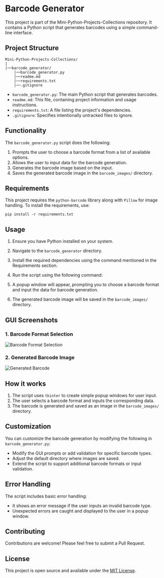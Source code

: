 # Barcode Generator

This project is part of the Mini-Python-Projects-Collections repository. It contains a Python script that generates barcodes using a simple command-line interface.

## Project Structure
``` 
Mini-Python-Projects-Collections/ 
| 
|──barcode_generator/ 
    |──barcode_generator.py 
    |──readme.md 
    |──requirements.txt 
    |──.gitignore
```

- `barcode_generator.py`: The main Python script that generates barcodes.
- `readme.md`: This file, containing project information and usage instructions.
- `requirements.txt`: A file listing the project's dependencies.
- `.gitignore`: Specifies intentionally untracked files to ignore.

## Functionality

The `barcode_generator.py` script does the following:

1. Prompts the user to choose a barcode format from a list of available options.
2. Allows the user to input data for the barcode generation.
3. Generates the barcode image based on the input.
4. Saves the generated barcode image in the `barcode_images/` directory.

## Requirements

This project requires the `python-barcode` library along with `Pillow` for image handling. To install the requirements, use:

```pip install -r requirements.txt```

## Usage

1. Ensure you have Python installed on your system.
2. Navigate to the `barcode_generator` directory.
3. Install the required dependencies using the command mentioned in the Requirements section.
4. Run the script using the following command:

5. A popup window will appear, prompting you to choose a barcode format and input the data for barcode generation.
6. The generated barcode image will be saved in the `barcode_images/` directory.

## GUI Screenshots

### 1. Barcode Format Selection

![Barcode Format Selection](images/barcode_format_selection.png)

### 2. Generated Barcode Image

![Generated Barcode](images/barcode_image.png)

## How it works

1. The script uses `tkinter` to create simple popup windows for user input.
2. The user selects a barcode format and inputs the corresponding data.
3. The barcode is generated and saved as an image in the `barcode_images/` directory.

## Customization

You can customize the barcode generation by modifying the following in `barcode_generator.py`:

- Modify the GUI prompts or add validation for specific barcode types.
- Adjust the default directory where images are saved.
- Extend the script to support additional barcode formats or input validation.

## Error Handling

The script includes basic error handling:

- It shows an error message if the user inputs an invalid barcode type.
- Unexpected errors are caught and displayed to the user in a popup window.

## Contributing

Contributions are welcome! Please feel free to submit a Pull Request.

## License

This project is open source and available under the [MIT License](LICENSE).
